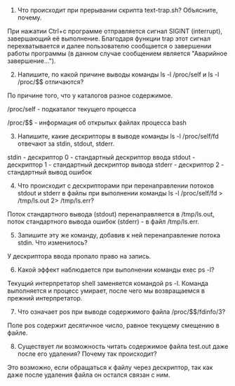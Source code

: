 1) Что происходит при прерывании скрипта text-trap.sh? Объясните, почему.

При нажатии Ctrl+c программе отправляется сигнал SIGINT (interrupt), завершающий её выполнение. Благодаря функции trap этот сигнал перехватывается и далее пользователю сообщается о завершении работы программы (в данном случае сообщением является "Аварийное завершение...").

2) Напишите, по какой причине выводы команды ls -l /proc/self и ls -l /proc/$$ отличаются?

По причине того, что у каталогов разное содержимое.

/proc/self - подкаталог текущего процесса

/proc/$$ - информация об открытых файлах процесса bash 

3) Напишите, какие дескрипторы в выводе команды ls -l /proc/self/fd отвечают за stdin, stdout, stderr.

stdin - дескриптор 0 - стандартный дескриптор ввода
stdout - дескриптор 1 - стандартный дескриптор вывода
stderr - дескриптор 2 - стандартный вывод ошибок

4) Что происходит с дескрипторами при перенаправлении потоков stdout и stderr в файлы при выполнении команды ls -l /proc/self/fd > /tmp/ls.out 2> /tmp/ls.err?

Поток стандартного вывода (stdout) перенаправляется в /tmp/ls.out, поток стандартного вывода ошибок (stderr) - в файл /tmp/ls.err.

5) Запишите эту же команду, добавив к ней перенаправление потока stdin. Что изменилось?

У дескриптора ввода пропало право на запись.

6) Какой эффект наблюдается при выполнении команды exec ps -l?

Текущий интерпретатор shell заменяется командой ps -l. Команда выполняется и процесс умирает, после чего мы возвращаемся в прежний интерпретатор.

7) Что означает pos при выводе содержимого файла /proc/$$/fdinfo/3?

Поле pos содержит десятичное число, равное текущему смещению в файле.

8) Существует ли возможность читать содержимое файла test.out даже после его удаления? Почему так происходит?

Это возможно, если обращаться к файлу через дескриптор, так как даже после удаления файла он остался связан с ним.
